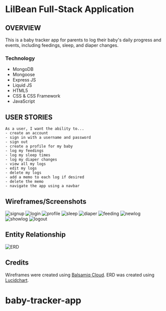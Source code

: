 # LilBean Full-Stack Application

## OVERVIEW

This is a baby tracker app for parents to log their baby's daily progress and events, including feedings, sleep, and diaper changes.

### Technology
- MongoDB
- Mongoose
- Express JS
- Liquid JS
- HTML5
- CSS & CSS Framework
- JavaScript

## USER STORIES
```
As a user, I want the ability to...
- create an account
- sign in with a username and password
- sign out
- create a profile for my baby
- log my feedings
- log my sleep times
- log my diaper changes
- view all my logs
- edit my logs 
- delete my logs
- add a memo to each log if desired
- delete the memo
- navigate the app using a navbar
```

## Wireframes/Screenshots

![signup](https://share.balsamiq.com/c/3i7pwWqsoJvGvE6cZ1WWDa.png)
![login](https://share.balsamiq.com/c/jVzWEzHoGuPJshwkyTtBfc.png)
![profile](https://share.balsamiq.com/c/aqiGMHvLFmbK86VMkwJkVs.png)
![sleep](https://share.balsamiq.com/c/dVm8R8yoEfZkzmBKqNycVB.png)
![diaper](https://share.balsamiq.com/c/8NGBJsjLqkmoLa2E6698GU.png)
![feeding](https://share.balsamiq.com/c/bC3JDn6GdSqkHiG6BRFdDx.png)
![newlog](https://share.balsamiq.com/c/coiNTNdpgfj6EVr2Zj3Myw.png)
![showlog](https://share.balsamiq.com/c/9iiYic7xM42GHq4mrE7GMy.png)
![logout](https://share.balsamiq.com/c/qCLqtBXk3cTkuUypE2jbEn.png)


## Entity Relationship

![ERD](2022-10-09-20-38-13.png)


## Credits
Wireframes were created using [Balsamiq Cloud](https://balsamiq.com/wireframes/cloud/).
ERD was created using [Lucidchart](https://www.lucidchart.com/).

# baby-tracker-app
